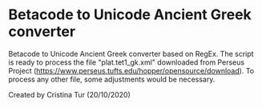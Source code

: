 # Betacode to Unicode Ancient Greek converter

Betacode to Unicode Ancient Greek converter based on RegEx. 
The script is ready to process the file "plat.tet1_gk.xml" downloaded from Perseus Project (https://www.perseus.tufts.edu/hopper/opensource/download). 
To process any other file, some adjustments would be necessary. 

Created by Cristina Tur (20/10/2020)
